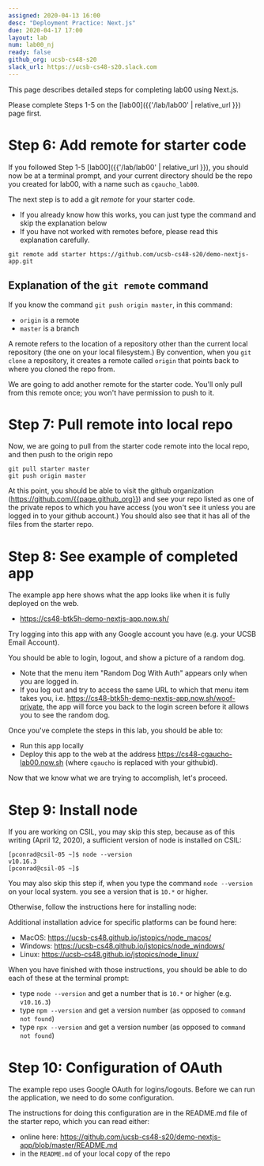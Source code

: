 ```yaml
---
assigned: 2020-04-13 16:00
desc: "Deployment Practice: Next.js"
due: 2020-04-17 17:00
layout: lab
num: lab00_nj
ready: false
github_org: ucsb-cs48-s20
slack_url: https://ucsb-cs48-s20.slack.com
---
```


This page describes detailed steps for completing lab00 using Next.js.

Please complete Steps 1-5 on the [lab00]({{'/lab/lab00' | relative_url }}) page first.

# Step 6: Add remote for starter code

If you followed Step 1-5 [lab00]({{'/lab/lab00' | relative_url }}), you should now be at a terminal prompt, and your 
current directory should be the repo you created for lab00, with a name such as `cgaucho_lab00`.

The next step is to add a git *remote* for your starter code.

* If you already know how this works, you can just type the command and skip the explanation below
* If you have not worked with remotes before, please read this explanation carefully.

```
git remote add starter https://github.com/ucsb-cs48-s20/demo-nextjs-app.git
```

## Explanation of the `git remote` command

If you know the command `git push origin master`, in this command:
* `origin` is a remote
* `master` is a branch

A remote refers to the location of a repository other than the current local repository (the one on your local filesystem.)  By convention, when you `git clone` a repository, it creates a remote called `origin` that points back to where you cloned the repo from.   

We are going to add another remote for the starter code.  You'll only pull from this remote once; you won't have permission to push to it.

# Step 7: Pull remote into local repo

Now, we are going to pull from the starter code remote into the local repo, and then push to the origin repo

```
git pull starter master
git push origin master
```

At this point, you should be able to visit the github organization (<https://github.com/{{page.github_org}}>) and see your repo listed as one of the private repos to which you have access (you won't see it unless you are logged in to your github account.)    You should also see that it has all of the files from the starter repo.


# Step 8: See example of completed app

The example app here shows what the app looks like when it is fully deployed on the web.

* <https://cs48-btk5h-demo-nextjs-app.now.sh/>

Try logging into this app with any Google account you have (e.g. your UCSB Email Account).

You should be able to login, logout, and show a picture of a random dog.

* Note that the menu item "Random Dog With Auth" appears only when you are logged in.
* If you log out and try to access the same URL to which that menu item takes you, i.e. <https://cs48-btk5h-demo-nextjs-app.now.sh/woof-private>, the app will force you back to the login screen before it allows you to see the random dog.

Once you've complete the steps in this lab, you should be able to:
* Run this app locally
* Deploy this app to the web at the address <https://cs48-cgaucho-lab00.now.sh> (where `cgaucho` is replaced with your githubid).

Now that we know what we are trying to accomplish, let's proceed.


# Step 9: Install node

If you are working on CSIL, you may skip this step, because as of this writing (April 12, 2020), a sufficient version of node is installed on CSIL:

```
[pconrad@csil-05 ~]$ node --version
v10.16.3
[pconrad@csil-05 ~]$ 
```

You may also skip this step if, when you type the command `node --version` on your local system. you see a version that is `10.*` or higher.

Otherwise, follow the instructions here for installing node:

Additional installation advice for specific platforms can be found here:
* MacOS: <https://ucsb-cs48.github.io/jstopics/node_macos/>
* Windows: <https://ucsb-cs48.github.io/jstopics/node_windows/>
* Linux: <https://ucsb-cs48.github.io/jstopics/node_linux/>

When you have finished with those instructions, you should be able to do each of these at the terminal prompt:
* type `node --version` and get a number that is `10.*` or higher (e.g. `v10.16.3`)
* type `npm --version` and get a version number (as opposed to `command not found`)
* type `npx --version` and get a version number (as opposed to `command not found`)


# Step 10: Configuration of OAuth

The example repo uses Google OAuth for logins/logouts.  Before we can run the application, we need to do some configuration.

The instructions for doing this configuration are in the README.md file of the starter repo, which you can read either:
* online here: <https://github.com/ucsb-cs48-s20/demo-nextjs-app/blob/master/README.md>
* in the `README.md` of your local copy of the repo 


